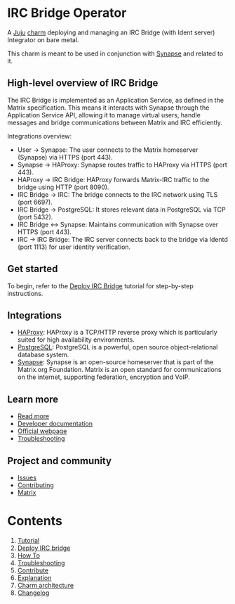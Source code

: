 # IRC Bridge Operator

A [Juju](https://juju.is/) [charm](https://documentation.ubuntu.com/juju/3.6/reference/charm/)
deploying and managing an IRC Bridge (with Ident server) Integrator on bare metal.

This charm is meant to be used in conjunction with [Synapse](https://github.com/canonical/synapse-operator) and related
to it.

## High-level overview of IRC Bridge

The IRC Bridge is implemented as an Application Service, as defined in the Matrix
specification. This means it interacts with Synapse through the Application
Service API, allowing it to manage virtual users, handle messages and bridge
communications between Matrix and IRC efficiently.

Integrations overview:

- User → Synapse: The user connects to the Matrix homeserver (Synapse) via HTTPS (port 443).
- Synapse → HAProxy: Synapse routes traffic to HAProxy via HTTPS (port 443).
- HAProxy → IRC Bridge: HAProxy forwards Matrix-IRC traffic to the bridge using HTTP (port 8090).
- IRC Bridge → IRC: The bridge connects to the IRC network using TLS (port 6697).
- IRC Bridge → PostgreSQL: It stores relevant data in PostgreSQL via TCP (port 5432).
- IRC Bridge ↔ Synapse: Maintains communication with Synapse over HTTPS (port 443).
- IRC → IRC Bridge: The IRC server connects back to the bridge via Identd (port 1113) for user identity verification.

## Get started

To begin, refer to the [Deploy IRC Bridge](https://charmhub.io/irc-bridge/docs/tutorial) tutorial for step-by-step instructions.

## Integrations

- [HAProxy](https://charmhub.io/haproxy): HAProxy is a TCP/HTTP reverse proxy which is particularly suited for high availability environments.
- [PostgreSQL](https://charmhub.io/postgresql): PostgreSQL is a powerful, open source object-relational database system.
- [Synapse](https://charmhub.io/synapse): Synapse is an open-source homeserver that is part of the Matrix.org Foundation. Matrix is an open standard for communications on the internet, supporting federation, encryption and VoIP.

## Learn more
* [Read more](https://charmhub.io/irc-bridge)
* [Developer documentation](https://github.com/matrix-org/matrix-appservice-irc/blob/develop/CONTRIBUTING.md)
* [Official webpage](https://github.com/matrix-org/matrix-appservice-irc/tree/develop)
* [Troubleshooting](docs/how-to/troubleshooting.md)

## Project and community
* [Issues](https://github.com/canonical/irc-bridge-operator/issues)
* [Contributing](https://github.com/canonical/irc-bridge-operator/blob/main/CONTRIBUTING.md)
* [Matrix](https://matrix.to/#/#charmhub-charmdev:ubuntu.com)

# Contents

1. [Tutorial](tutorial)
  1. [Deploy IRC bridge](tutorial/deploy-irc-bridge.md)
1. [How To](how-to)
  1. [Troubleshooting](how-to/troubleshooting.md)
  1. [Contribute](how-to/contribute.md)
1. [Explanation](explanation)
  1. [Charm architecture](explanation/charm-architecture.md)
1. [Changelog](CHANGELOG.md)